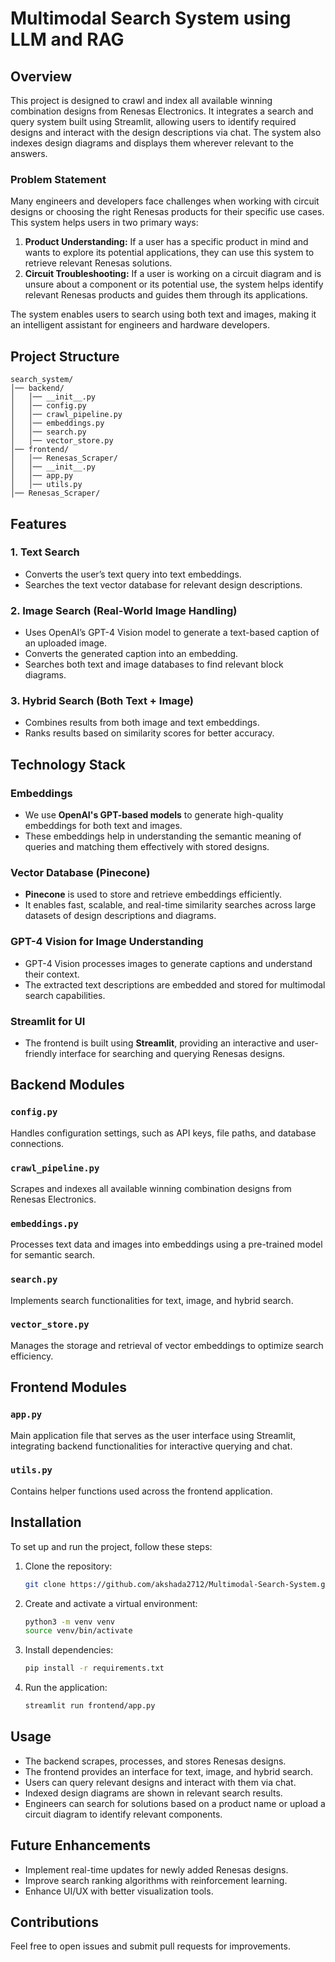 # Multimodal Search System using LLM and RAG

## Overview
This project is designed to crawl and index all available winning combination designs from Renesas Electronics. It integrates a search and query system built using Streamlit, allowing users to identify required designs and interact with the design descriptions via chat. The system also indexes design diagrams and displays them wherever relevant to the answers.

### Problem Statement
Many engineers and developers face challenges when working with circuit designs or choosing the right Renesas products for their specific use cases. This system helps users in two primary ways:
1. **Product Understanding:** If a user has a specific product in mind and wants to explore its potential applications, they can use this system to retrieve relevant Renesas solutions.
2. **Circuit Troubleshooting:** If a user is working on a circuit diagram and is unsure about a component or its potential use, the system helps identify relevant Renesas products and guides them through its applications.

The system enables users to search using both text and images, making it an intelligent assistant for engineers and hardware developers.

## Project Structure
```
search_system/
│── backend/
│   │── __init__.py
│   │── config.py
│   │── crawl_pipeline.py
│   │── embeddings.py
│   │── search.py
│   │── vector_store.py
│── frontend/
│   │── Renesas_Scraper/
│   │── __init__.py
│   │── app.py
│   │── utils.py
│── Renesas_Scraper/
```

## Features
### 1. Text Search
- Converts the user’s text query into text embeddings.
- Searches the text vector database for relevant design descriptions.

### 2. Image Search (Real-World Image Handling)
- Uses OpenAI’s GPT-4 Vision model to generate a text-based caption of an uploaded image.
- Converts the generated caption into an embedding.
- Searches both text and image databases to find relevant block diagrams.

### 3. Hybrid Search (Both Text + Image)
- Combines results from both image and text embeddings.
- Ranks results based on similarity scores for better accuracy.

## Technology Stack

### **Embeddings**
- We use **OpenAI's GPT-based models** to generate high-quality embeddings for both text and images.
- These embeddings help in understanding the semantic meaning of queries and matching them effectively with stored designs.

### **Vector Database (Pinecone)**
- **Pinecone** is used to store and retrieve embeddings efficiently.
- It enables fast, scalable, and real-time similarity searches across large datasets of design descriptions and diagrams.

### **GPT-4 Vision for Image Understanding**
- GPT-4 Vision processes images to generate captions and understand their context.
- The extracted text descriptions are embedded and stored for multimodal search capabilities.

### **Streamlit for UI**
- The frontend is built using **Streamlit**, providing an interactive and user-friendly interface for searching and querying Renesas designs.

## Backend Modules

### `config.py`
Handles configuration settings, such as API keys, file paths, and database connections.

### `crawl_pipeline.py`
Scrapes and indexes all available winning combination designs from Renesas Electronics.

### `embeddings.py`
Processes text data and images into embeddings using a pre-trained model for semantic search.

### `search.py`
Implements search functionalities for text, image, and hybrid search.

### `vector_store.py`
Manages the storage and retrieval of vector embeddings to optimize search efficiency.

## Frontend Modules

### `app.py`
Main application file that serves as the user interface using Streamlit, integrating backend functionalities for interactive querying and chat.

### `utils.py`
Contains helper functions used across the frontend application.

## Installation
To set up and run the project, follow these steps:

1. Clone the repository:
   ```bash
   git clone https://github.com/akshada2712/Multimodal-Search-System.git
   ```
2. Create and activate a virtual environment:
   ```bash
   python3 -m venv venv
   source venv/bin/activate 
   ```
3. Install dependencies:
   ```bash
   pip install -r requirements.txt
   ```
4. Run the application:
   ```bash
   streamlit run frontend/app.py
   ```

## Usage
- The backend scrapes, processes, and stores Renesas designs.
- The frontend provides an interface for text, image, and hybrid search.
- Users can query relevant designs and interact with them via chat.
- Indexed design diagrams are shown in relevant search results.
- Engineers can search for solutions based on a product name or upload a circuit diagram to identify relevant components.

## Future Enhancements
- Implement real-time updates for newly added Renesas designs.
- Improve search ranking algorithms with reinforcement learning.
- Enhance UI/UX with better visualization tools.

## Contributions
Feel free to open issues and submit pull requests for improvements.


